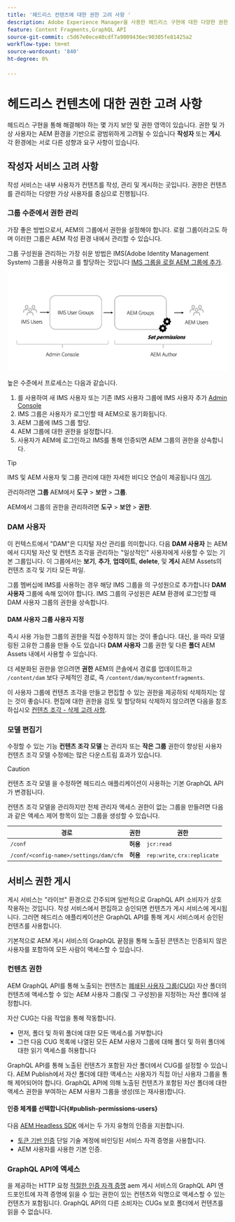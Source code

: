 ```yaml
---
title: '헤드리스 컨텐츠에 대한 권한 고려 사항 '
description: Adobe Experience Manager을 사용한 헤드리스 구현에 대한 다양한 권한 및 ACL 고려 사항에 대해 알아봅니다. 작성자와 게시 환경 모두에 필요한 다양한 가상 및 잠재적 권한 수준을 파악합니다.
feature: Content Fragments,GraphQL API
source-git-commit: c5d67e0ece40cdf7a9009436ec90305fe81425a2
workflow-type: tm+mt
source-wordcount: '840'
ht-degree: 0%

---
```



# 헤드리스 컨텐츠에 대한 권한 고려 사항

헤드리스 구현을 통해 해결해야 하는 몇 가지 보안 및 권한 영역이 있습니다. 권한 및 가상 사용자는 AEM 환경을 기반으로 광범위하게 고려될 수 있습니다 **작성자** 또는 **게시**. 각 환경에는 서로 다른 성향과 요구 사항이 있습니다.

## 작성자 서비스 고려 사항

작성 서비스는 내부 사용자가 컨텐츠를 작성, 관리 및 게시하는 곳입니다. 권한은 컨텐츠를 관리하는 다양한 가상 사용자를 중심으로 진행됩니다.

### 그룹 수준에서 권한 관리

가장 좋은 방법으로서, AEM의 그룹에서 권한을 설정해야 합니다. 로컬 그룹이라고도 하며 이러한 그룹은 AEM 작성 환경 내에서 관리할 수 있습니다.

그룹 구성원을 관리하는 가장 쉬운 방법은 IMS(Adobe Identity Management System) 그룹을 사용하고 를 할당하는 것입니다 [IMS 그룹을 로컬 AEM 그룹에 추가](https://experienceleague.adobe.com/docs/experience-manager-cloud-service/content/security/ims-support.html?lang=en#managing-permissions-in-aem).

![Admin Console 권한 흐름](assets/admin-console-aem-group-permissions.png)

높은 수준에서 프로세스는 다음과 같습니다.

1. 를 사용하여 새 IMS 사용자 또는 기존 IMS 사용자 그룹에 IMS 사용자 추가 [Admin Console](https://adminconsole.adobe.com/)
1. IMS 그룹은 사용자가 로그인할 때 AEM으로 동기화됩니다.
1. AEM 그룹에 IMS 그룹 할당.
1. AEM 그룹에 대한 권한을 설정합니다.
1. 사용자가 AEM에 로그인하고 IMS를 통해 인증되면 AEM 그룹의 권한을 상속합니다.

>[!TIP]
>
> IMS 및 AEM 사용자 및 그룹 관리에 대한 자세한 비디오 연습이 제공됩니다 [여기](https://experienceleague.adobe.com/docs/experience-manager-learn/cloud-service/accessing/overview.html).

관리하려면 **그룹** AEM에서 **도구** > **보안** > **그룹**.

AEM에서 그룹의 권한을 관리하려면 **도구** > **보안** > **권한**.

### DAM 사용자

이 컨텍스트에서 &quot;DAM&quot;은 디지털 자산 관리를 의미합니다. 다음 **DAM 사용자** 는 AEM에서 디지털 자산 및 컨텐츠 조각을 관리하는 &quot;일상적인&quot; 사용자에게 사용할 수 있는 기본 그룹입니다. 이 그룹에서는 **보기**, **추가**, **업데이트**, **delete**, 및 **게시** AEM Assets의 컨텐츠 조각 및 기타 모든 파일.

그룹 멤버십에 IMS를 사용하는 경우 해당 IMS 그룹을 의 구성원으로 추가합니다 **DAM 사용자** 그룹에 속해 있어야 합니다. IMS 그룹의 구성원은 AEM 환경에 로그인할 때 DAM 사용자 그룹의 권한을 상속합니다.

#### DAM 사용자 그룹 사용자 지정

즉시 사용 가능한 그룹의 권한을 직접 수정하지 않는 것이 좋습니다. 대신, 을 따라 모델링된 고유한 그룹을 만들 수도 있습니다 **DAM 사용자** 그룹 권한 및 다른 **폴더** AEM Assets 내에서 사용할 수 있습니다.

더 세분화된 권한을 얻으려면 **권한** AEM의 콘솔에서 경로를 업데이트하고 `/content/dam` 보다 구체적인 경로, 즉 `/content/dam/mycontentfragments`.

이 사용자 그룹에 컨텐츠 조각을 만들고 편집할 수 있는 권한을 제공하되 삭제하지는 않는 것이 좋습니다. 편집에 대한 권한을 검토 및 할당하되 삭제하지 않으려면 다음을 참조하십시오 [컨텐츠 조각 - 삭제 고려 사항](/help/assets/content-fragments/content-fragments-delete.md).

### 모델 편집기

수정할 수 있는 기능 **컨텐츠 조각 모델** 는 관리자 또는 **작은 그룹** 권한이 향상된 사용자 컨텐츠 조각 모델 수정에는 많은 다운스트림 효과가 있습니다.

>[!CAUTION]
>
>컨텐츠 조각 모델 을 수정하면 헤드리스 애플리케이션이 사용하는 기본 GraphQL API가 변경됩니다.

컨텐츠 조각 모델을 관리하지만 전체 관리자 액세스 권한이 없는 그룹을 만들려면 다음과 같은 액세스 제어 항목이 있는 그룹을 생성할 수 있습니다.

| 경로 | 권한 | 권한 |
|-----| -------------| ---------|
| `/conf` | **허용** | `jcr:read` |
| `/conf/<config-name>/settings/dam/cfm` | **허용** | `rep:write`, `crx:replicate` |

## 서비스 권한 게시

게시 서비스는 &quot;라이브&quot; 환경으로 간주되며 일반적으로 GraphQL API 소비자가 상호 작용하는 것입니다. 작성 서비스에서 편집하고 승인되면 컨텐츠가 게시 서비스에 게시됩니다. 그러면 헤드리스 애플리케이션은 GraphQL API를 통해 게시 서비스에서 승인된 컨텐츠를 사용합니다.

기본적으로 AEM 게시 서비스의 GraphQL 끝점을 통해 노출된 콘텐츠는 인증되지 않은 사용자를 포함하여 모든 사람이 액세스할 수 있습니다.

### 컨텐츠 권한

AEM GraphQL API를 통해 노출되는 컨텐츠는 [폐쇄된 사용자 그룹(CUG)](https://experienceleague.adobe.com/docs/experience-manager-learn/assets/advanced/closed-user-groups.html) 자산 폴더의 컨텐츠에 액세스할 수 있는 AEM 사용자 그룹(및 그 구성원)을 지정하는 자산 폴더에 설정합니다.

자산 CUG는 다음 작업을 통해 작동합니다.

* 먼저, 폴더 및 하위 폴더에 대한 모든 액세스를 거부합니다
* 그런 다음 CUG 목록에 나열된 모든 AEM 사용자 그룹에 대해 폴더 및 하위 폴더에 대한 읽기 액세스를 허용합니다

GraphQL API를 통해 노출된 컨텐츠가 포함된 자산 폴더에서 CUG를 설정할 수 있습니다. AEM Publish에서 자산 폴더에 대한 액세스는 사용자가 직접 아닌 사용자 그룹을 통해 제어되어야 합니다. GraphQL API에 의해 노출된 컨텐츠가 포함된 자산 폴더에 대한 액세스 권한을 부여하는 AEM 사용자 그룹을 생성(또는 재사용)합니다.

#### 인증 체계를 선택합니다{#publish-permissions-users}

다음 [AEM Headless SDK](https://github.com/adobe/aem-headless-client-js#create-aemheadless-client) 에서는 두 가지 유형의 인증을 지원합니다.

* [토큰 기반 인증](/help/implementing/developing/introduction/generating-access-tokens-for-server-side-apis.md) 단일 기술 계정에 바인딩된 서비스 자격 증명을 사용합니다.
* AEM 사용자를 사용한 기본 인증.

### GraphQL API에 액세스

을 제공하는 HTTP 요청 [적절한 인증 자격 증명](https://github.com/adobe/aem-headless-client-js#create-aemheadless-client) aem 게시 서비스의 GraphQL API 엔드포인트에 자격 증명에 읽을 수 있는 권한이 있는 컨텐츠와 익명으로 액세스할 수 있는 컨텐츠가 포함됩니다. GraphQL API의 다른 소비자는 CUGs 보호 폴더에서 컨텐츠를 읽을 수 없습니다.

